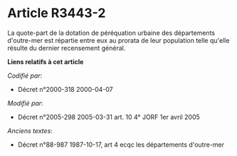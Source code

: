 # Article R3443-2

La quote-part de la dotation de péréquation urbaine des départements d'outre-mer est répartie entre eux au prorata de leur
population telle qu'elle résulte du dernier recensement général.

**Liens relatifs à cet article**

_Codifié par_:

  - Décret n°2000-318 2000-04-07

_Modifié par_:

  - Décret n°2005-298 2005-03-31 art. 10 4° JORF 1er avril 2005

_Anciens textes_:

  - Décret n°88-987 1987-10-17, art 4 ecqc les départements d'outre-mer
